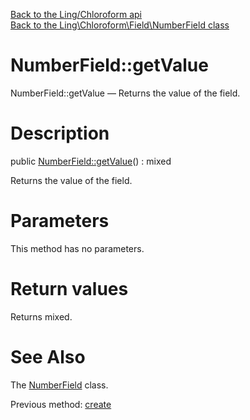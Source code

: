 [Back to the Ling/Chloroform api](https://github.com/lingtalfi/Chloroform/blob/master/doc/api/Ling/Chloroform.md)<br>
[Back to the Ling\Chloroform\Field\NumberField class](https://github.com/lingtalfi/Chloroform/blob/master/doc/api/Ling/Chloroform/Field/NumberField.md)


NumberField::getValue
================



NumberField::getValue — Returns the value of the field.




Description
================


public [NumberField::getValue](https://github.com/lingtalfi/Chloroform/blob/master/doc/api/Ling/Chloroform/Field/NumberField/getValue.md)() : mixed




Returns the value of the field.




Parameters
================

This method has no parameters.


Return values
================

Returns mixed.








See Also
================

The [NumberField](https://github.com/lingtalfi/Chloroform/blob/master/doc/api/Ling/Chloroform/Field/NumberField.md) class.

Previous method: [create](https://github.com/lingtalfi/Chloroform/blob/master/doc/api/Ling/Chloroform/Field/NumberField/create.md)<br>

